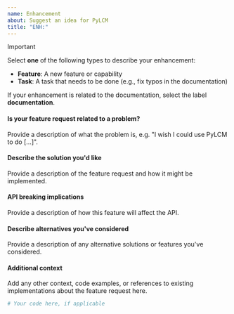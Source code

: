 ```yaml
---
name: Enhancement
about: Suggest an idea for PyLCM
title: "ENH:"
---
```


> [!IMPORTANT]
> Select **one** of the following types to describe your enhancement:
> - **Feature**: A new feature or capability
> - **Task**: A task that needs to be done (e.g., fix typos in the documentation)
>
> If your enhancement is related to the documentation, select the label
> **documentation**.


#### Is your feature request related to a problem?

Provide a description of what the problem is, e.g. "I wish I could use PyLCM to do
[...]".

#### Describe the solution you'd like

Provide a description of the feature request and how it might be implemented.

#### API breaking implications

Provide a description of how this feature will affect the API.

#### Describe alternatives you've considered

Provide a description of any alternative solutions or features you've considered.

#### Additional context

Add any other context, code examples, or references to existing implementations about
the feature request here.

```python
# Your code here, if applicable
```
